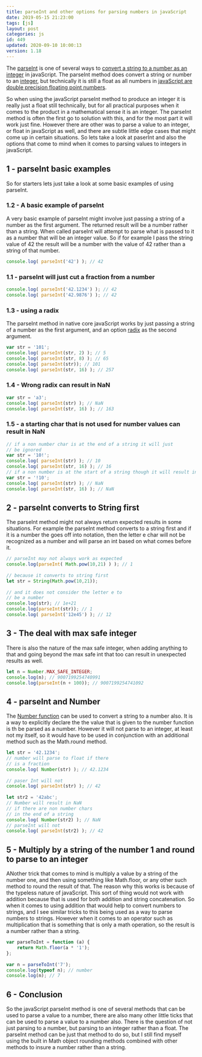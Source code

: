 ```yaml
---
title: parseInt and other options for parsing numbers in javaScript
date: 2019-05-15 21:23:00
tags: [js]
layout: post
categories: js
id: 449
updated: 2020-09-10 10:00:13
version: 1.18
---
```


The [parseInt](https://developer.mozilla.org/en-US/docs/Web/JavaScript/Reference/Global_Objects/parseInt) is one of several ways to [convert a string to a number as an integer](https://www.geeksforgeeks.org/javascript-parseint-with-examples/) in javaScript. The parseInt method does convert a string or number to an [integer](https://en.wikipedia.org/wiki/Integer), but technically it is still a float as all numbers in [javaScript are double precision floating point numbers](https://en.wikipedia.org/wiki/IEEE_754).

So when using the javaScript parseInt method to produce an integer it is really just a float still technically, but for all practical purposes when it comes to the product in a mathematical sense it is an integer. The parseInt method is often the first go to solution with this, and for the most part it will work just fine. However there are other was to parse a value to an integer, or float in javaScript as well, and there are subtle little edge cases that might come up in certain situations. So lets take a look at paserInt and also the options that come to mind when it comes to parsing values to integers in javaScript.

<!-- more -->

## 1 - parseInt basic examples

So for starters lets just take a look at some basic examples of using parseInt.


### 1.2 - A basic example of parseInt

A very basic example of parseInt might involve just passing a string of a number as the first argument. The returned result will be a number rather than a string. When called parseInt will attempt to parse what is passed to it as a number that will be an integer value. So if for example I pass the string value of 42 the result will be a number with the value of 42 rather than a string of that number.

```js
console.log( parseInt('42') ); // 42
```

### 1.1 - parseInt will just cut a fraction from a number

```js
console.log( parseInt('42.1234') ); // 42
console.log( parseInt('42.9876') ); // 42
```

### 1.3 - using a radix

The parseInt method in native core javaScript works by just passing a string of a number as the first argument, and an option [radix](https://en.wiktionary.org/wiki/radix) as the second argument. 

```js
var str = '101';
console.log( parseInt(str, 2) ); // 5
console.log( parseInt(str, 8) ); // 65
console.log( parseInt(str)); // 101
console.log( parseInt(str, 16) ); // 257
```

### 1.4 - Wrong radix can result in NaN

```js
var str = 'a3';
console.log( parseInt(str) ); // NaN
console.log( parseInt(str, 16) ); // 163
```

### 1.5 - a starting char that is not used for number values can result in NaN

```js
// if a non number char is at the end of a string it will just
// be ignored
var str = '10!';
console.log( parseInt(str) ); // 10
console.log( parseInt(str, 16) ); // 16
// if a non number is at the start of a string though it will result in NaN
var str = '!10';
console.log( parseInt(str) ); // NaN
console.log( parseInt(str, 16) ); // NaN

```

## 2 - parseInt converts to String first

The parseInt method might not always return expected results in some situations. For example the parseInt method converts to a string first and if it is a number the goes off into notation, then the letter e char will not be recognized as a number and will parse an int based on what comes before it.

```js
// parseInt may not always work as expected
console.log(parseInt( Math.pow(10,21) ) ); // 1
 
// because it converts to string first
let str = String(Math.pow(10,21));
 
// and it does not consider the letter e to 
// be a number
console.log(str); // 1e+21
console.log(parseInt(str)); // 1
console.log( parseInt('12e45') ); // 12
```

## 3 - The deal with max safe integer

There is also the nature of the max safe integer, when adding anything to that and going beyond the max safe int that too can result in unexpected results as well.

```js
let n = Number.MAX_SAFE_INTEGER;
console.log(n); // 9007199254740991
console.log(parseInt(n + 100)); // 9007199254741092
```

## 4 - parseInt and Number

The [Number function](https://developer.mozilla.org/en-US/docs/Web/JavaScript/Reference/Global_Objects/Number) can be used to convert a string to a number also. It is a way to explicitly declare the the value that is given to the number function is th be parsed as a number. However it will not parse to an integer, at least not my itself, so it would have to be used in conjunction with an additional method such as the Math.round method.

```js
let str = '42.1234';
// number will parse to float if there
// is a fraction
console.log( Number(str) ); // 42.1234
 
// paser Int will not
console.log( parseInt(str) ); // 42
 
let str2 = '42abc';
// Number will result in NaN
// if there are non number chars
// in the end of a string
console.log( Number(str2) ); // NaN
// parseInt will not
console.log( parseInt(str2) ); // 42
```

## 5 - Multiply by a string of the number 1 and round to parse to an integer

ANother trick that comes to mind is multiply a value by a string of the number one, and then using something like Math.floor, or any other such method to round the result of that. The reason why this works is because of the typeless nature of javaScript. This sort of thing would not work with addition because that is used for both addition and string concatenation. So when it comes to using addition that would help to convert numbers to strings, and I see similar tricks to this being used as a way to parse numbers to strings. However when it comes to an operator such as multiplication that is something that is only a math operation, so the result is a number rather than a string.

```js
var parseToInt = function (a) {
    return Math.floor(a * '1');
};
 
var n = parseToInt('7');
console.log(typeof n); // number
console.log(n); // 7
```

## 6 - Conclusion

So the javaScript parseInt method is one of several methods that can be used to parse a value to a number, there are also many other little ticks that can be used to parse a value to a number also. There is the question of not just parsing to a number, but parsing to an integer rather than a float. The parseInt method can be just that method to do so, but I still find myself using the built in Math object rounding methods combined with other methods to insure a number rather than a string.